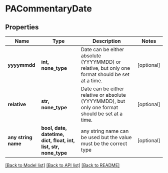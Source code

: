 # PACommentaryDate


## Properties
Name | Type | Description | Notes
------------ | ------------- | ------------- | -------------
**yyyymmdd** | **int, none_type** | Date can be either absolute (YYYYMMDD) or relative, but only one format should be set at a time. | [optional] 
**relative** | **str, none_type** | Date can be either relative or absolute (YYYYMMDD), but only one format should be set at a time. | [optional] 
**any string name** | **bool, date, datetime, dict, float, int, list, str, none_type** | any string name can be used but the value must be the correct type | [optional]

[[Back to Model list]](../README.md#documentation-for-models) [[Back to API list]](../README.md#documentation-for-api-endpoints) [[Back to README]](../README.md)


